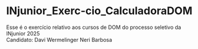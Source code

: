 # INjunior_Exerc-cio_CalculadoraDOM
Esse é o exercício relativo aos cursos de DOM do processo seletivo da INjunior 2025                
Candidato: Davi Wermelinger Neri Barbosa
